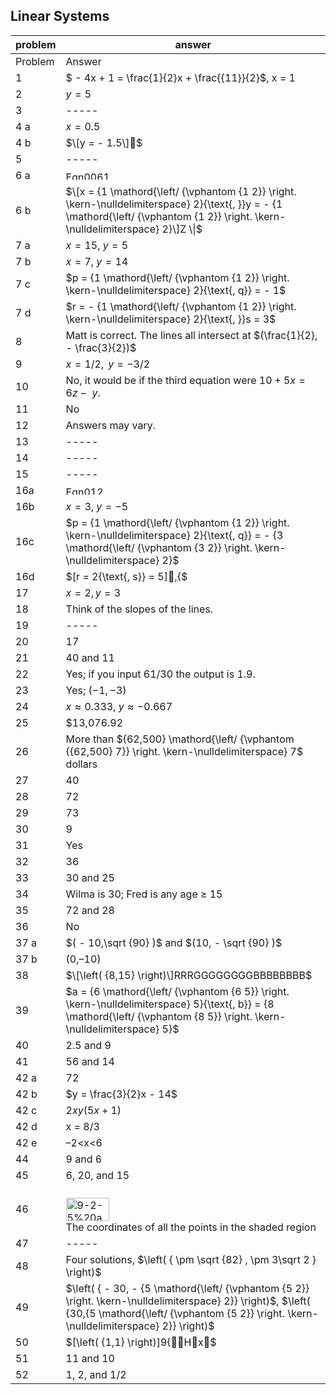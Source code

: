 
## Linear Systems


|problem|answer|
|-------|------|
|Problem|Answer|
|1|<span><span>$ - 4x + 1 = \frac{1}{2}x + \frac{{11}}{2}$</span></span>, <span class="char-style-override-3">x</span> = 1<span><br></span>|
|2|<span><span>$y = 5$</span></span>|
|3|<span>-----</span>|
|4 a|<span><span>$x = 0.5$</span></span>|
|4 b|<span><span>$\[y = - 1.5\]$</span></span>|
|5|<span>-----</span>|
|6 a|<span><img class="image" width="75" height="14" src="9-Answers_9-8-11-PRINT-web-images/Eqn00610.eps" alt="Eqn00610.eps"></span>|
|6 b|<span>$\[x = {1 \mathord{\left/ {\vphantom {1 2}} \right. \kern-\nulldelimiterspace} 2}{\text{, }}y = - {1 \mathord{\left/ {\vphantom {1 2}} \right. \kern-\nulldelimiterspace} 2}\]Z \\|$</span>|
|7 a|<span><span>$x = 15{\text{, }}y = 5$</span></span>|
|7 b|<span><span>$x = 7{\text{, }}y = 14$</span></span>|
|7 c|<span><span>$p = {1 \mathord{\left/ {\vphantom {1 2}} \right. \kern-\nulldelimiterspace} 2}{\text{, q}} = - 1$</span></span>|
|7 d|<span><span>$r = - {1 \mathord{\left/ {\vphantom {1 2}} \right. \kern-\nulldelimiterspace} 2}{\text{, }}s = 3$</span></span>|
|8|<span>Matt is correct. The lines all </span><span>intersect at </span><span><span>$(\frac{1}{2}, - \frac{3}{2})$</span><br></span>|
|9|<span><span>$x = 1/2,{\text{ }}y = - 3/2$</span></span>|
|10|<span>No, it would be if the third equation were </span><span><span>$10 + 5x = 6z - {\text{ }}y$</span>.</span><span><br></span>|
|11|No|
|12|Answers may vary.|
|13|-----|
|14|-----|
|15|-----|
|16a|<img class="image" width="66" height="14" src="9-Answers_9-8-11-PRINT-web-images/Eqn01211.eps" alt="Eqn01211.eps">|
|16b|<span>$x = 3{\text{, }}y = - 5$</span>|
|16c|<span>$p = {1 \mathord{\left/ {\vphantom {1 2}} \right. \kern-\nulldelimiterspace} 2}{\text{, q}} = - {3 \mathord{\left/ {\vphantom {3 2}} \right. \kern-\nulldelimiterspace} 2}$</span>|
|16d|<span>$\[r = 2{\text{, s}} = 5\],{$</span>|
|17|<span><span>$x = 2,y = 3$</span></span>|
|18|Think of the slopes of the lines.|
|19|-----|
|20|17|
|21|40 and 11|
|22|Yes; if you input 61/30 the output is 1.9.|
|23|<span>Yes; </span><span>$( - 1, - 3)$</span>|
|24|<span><span>$x \approx 0.333{\text{, }}y \approx - 0.667$</span></span>|
|25|\$13,076.92|
|26|More than <span>${62,500} \mathord{\left/ {\vphantom {{62,500} 7}} \right. \kern-\nulldelimiterspace} 7$</span> dollars|
|27|40|
|28|72|
|29|73|
|30|9|
|31|Yes|
|32|36|
|33|30 and 25|
|34|<span>Wilma is 30; Fred is any age </span><span>≥</span><span> 15</span>|
|35|72 and 28|
|36|No|
|37 a|<span>$( - 10,\sqrt {90} )$</span> <span>and</span> <span>$(10, - \sqrt {90} )$</span>|
|37 b|(0,–10)|
|38|<span><span>$\[\left( {8,15} \right)\]RRRGGGGGGGGBBBBBBBB$</span></span>|
|39|<span><span>$a = {6 \mathord{\left/ {\vphantom {6 5}} \right. \kern-\nulldelimiterspace} 5}{\text{, b}} = {8 \mathord{\left/ {\vphantom {8 5}} \right. \kern-\nulldelimiterspace} 5}$</span></span>|
|40|2.5 and 9|
|41|56 and 14|
|42 a|72|
|42 b|<span>$y = \frac{3}{2}x - 14$</span>|
|42 c|<span>$2xy(5x + 1)$</span>|
|42 d|<span class="char-style-override-3">x</span> = 8/3|
|42 e|<span>–2&lt;</span><span class="char-style-override-3">x</span><span>&lt;6</span>|
|44|9 and 6|
|45|6, 20, and 15|
|46|<br><span><img class="image" width="69" height="37" src="images/02-answers/9-2-5 answer 47.tif.jpg" alt="9-2-5%20answer%2047.tif"></span><br>The coordinates of all the points in the shaded region|
|47|-----|
|48|Four solutions, <span>$\left( { \pm \sqrt {82} , \pm 3\sqrt 2 } \right)$</span>|
|49|<span><span>$\left( { - 30, - {5 \mathord{\left/ {\vphantom {5 2}} \right. \kern-\nulldelimiterspace} 2}} \right)$</span></span><span>, <span>$\left( {30,{5 \mathord{\left/ {\vphantom {5 2}} \right. \kern-\nulldelimiterspace} 2}} \right)$</span></span>|
|50|<span><span>$\[\left( {1,1} \right)\]9{Hx$</span></span>|
|51|11 and 10|
|52|1, 2, and 1/2|
